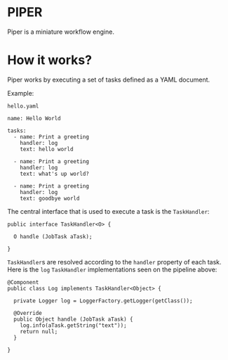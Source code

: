 # PIPER

Piper is a miniature workflow engine.  

# How it works? 

Piper works by executing a set of tasks defined as a YAML document. 

Example:

```
hello.yaml

name: Hello World
    
tasks: 
  - name: Print a greeting
    handler: log
    text: hello world
    
  - name: Print a greeting
    handler: log
    text: what's up world?
    
  - name: Print a greeting
    handler: log
    text: goodbye world
```

The central interface that is used to execute a task is the `TaskHandler`:

```
public interface TaskHandler<O> {

  O handle (JobTask aTask);
  
}
```

`TaskHandler`s are resolved according to the `handler` property of each task. Here is the `log` `TaskHandler` implementations seen on the pipeline above: 

```
@Component
public class Log implements TaskHandler<Object> {

  private Logger log = LoggerFactory.getLogger(getClass());

  @Override
  public Object handle (JobTask aTask) {
    log.info(aTask.getString("text"));
    return null;
  }

}
``` 

 